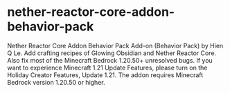 # nether-reactor-core-addon-behavior-pack
Nether Reactor Core Addon Behavior Pack
Add-on (Behavior Pack) by Hien Q Le.
Add crafting recipes of Glowing Obsidian and Nether Reactor Core.
Also fix most of the Minecraft Bedrock 1.20.50+ unresolved bugs.
If you want to experience Minecraft 1.21 Update Features, please turn on the Holiday Creator Features, Update 1.21.
The addon requires Minecraft Bedrock version 1.20.50 or higher.

